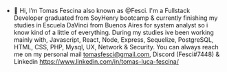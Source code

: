 - 👋 Hi, I’m Tomas Fescina also known as @Fesci. I'm a Fullstack Developer graduated from SoyHenry bootcamp & currently finishing my studies in Escuela DaVinci from Buenos Aires for system analyst so i know kind of a little of everything.
During my studies ive been working mainly with, Javascript, React, Node, Express, Sequelize, PostgreSQL, HTML, CSS, PHP, Mysql, UX, Network & Security.
You can always reach me on my personal mail tomasfesci@gmail.com, Discord (Fesci#7448) & Linkedin https://www.linkedin.com/in/tomas-luca-fescina/

